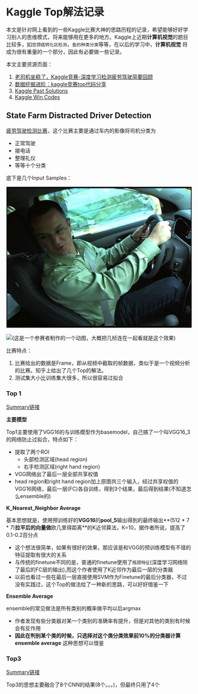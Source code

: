 # Kaggle Top解法记录

本文是针对网上看到的一些Kaggle比赛大神的思路历程的记录，希望能够好好学习别人的思维模式，将来能够用在更多的地方。Kaggle上近期**计算机视觉**的题目比较多，如`宫颈癌转化区检测`，`鱼的种类分类`等等，在以后的学习中，**计算机视觉** 将成为很有重量的一个部分，因此有必要做一些记录。

本文主要资源页面：

1. [老司机坐稳了，Kaggle竞赛-深度学习检测疲劳驾驶简要回顾](https://zhuanlan.zhihu.com/p/26395021)
2. [数据挖掘进阶：kaggle竞赛top代码分享](https://zhuanlan.zhihu.com/p/26309073)  
3. [Kaggle Past Solutions](http://ndres.me/kaggle-past-solutions/)
4. [Kaggle Win Codes](http://shujianliu.com/kaggle-winning-code.html)

## State Farm Distracted Driver Detection

[疲劳驾驶检测比赛]()，这个比赛主要是通过车内的影像将司机分类为

- 正常驾驶
- 接电话
- 整理礼仪
- 等等十个分类

底下是几个Input Samples：

![](media/14924827506506.png)

![](media/14924828342059.gif)(这是一个参赛者制作的一个动图，大概把几桢连在一起看就是这个效果)

比赛特点：

1. 比赛给出的数据是Frame，即从视频中截取的帧数据，类似于是一个视频分析的比赛。知乎上给出了几个Top的解法。
2. 测试集大小比训练集大很多，所以很容易过拟合

### Top 1
[Summary链接](https://www.kaggle.com/c/state-farm-distracted-driver-detection/discussion/22906)

**主要模型**

Top1主要使用了VGG16的与训练模型作为basemodel，自己搞了一个叫VGG16_3的网络防止过拟合，特点如下：

- 提取了两个ROI
    - 头部检测区域(head region)
    - 右手检测区域(right hand region)
- VGG网络出了最后一层全部共享权值
- head region和right hand region加上原图共三个输入，经过共享权值的VGG16网络，最后一层(FC)各自训练，得到3个结果，最后得到结果(不知道怎么ensemble的)

**K_Nearest_Neighbor Average**

基本思想就是，使用预训练好的**VGG16**的**pool_5**输出得到的最终输出**(512 * 7 * 7)**拉平后的向量做**欧几里得距离**的K近邻算法，K=10，据作者所说，提高了0.1-0.2百分点

- 这个想法很简单，如果有很好的效果，那应该是和VGG的预训练模型有不错的特征提取有很大的关系
- 与传统的finetune不同的是，普通的finetune使用了`瓶颈特征`(深度学习网络除了最后的FC层的输出),而这个作者使用了K近邻作为最后一层的分类器
- 以前也看过一些在最后一层直接使用SVM作为Finetune的最后分类器，不过没有实践过，这个Top的做法给了一种新的思路，可以好好借鉴一下

**Ensemble Average**

ensemble的常见做法是所有类别的概率做平均以后argmax

- 作者发现有些分类器对某一个类别的准确率有提升，但是对其他的类别有时候会有反作用
- **因此在判别某个类的时候，只选择对这个类分类效果前10%的分类器计算ensemble average** 这种思想可以借鉴

### Top3
[Summary链接](https://www.kaggle.com/c/state-farm-distracted-driver-detection/discussion/22631)

Top3的思想主要融合了8个CNN的结果(8个。。。)，但最终只用了4个



